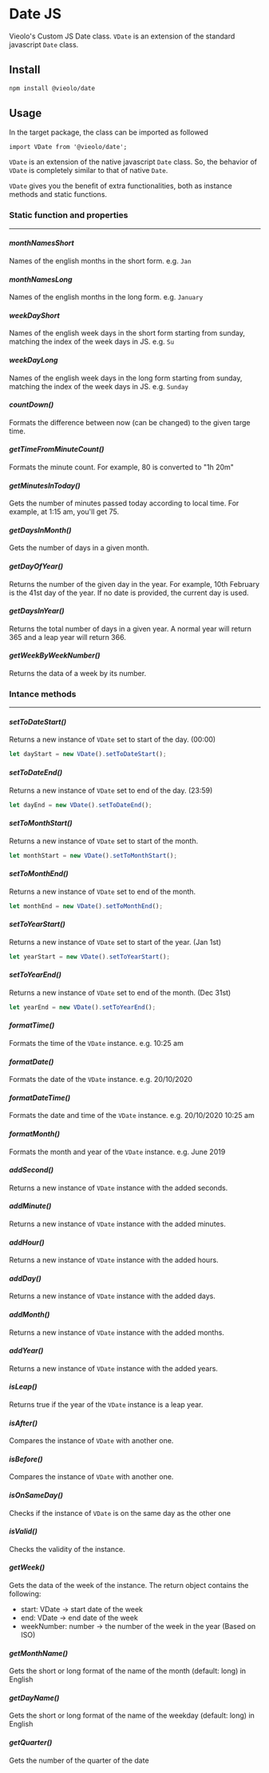 # Date JS
Vieolo's Custom JS Date class.
`VDate` is an extension of the standard javascript `Date` class.

## Install

```bash
npm install @vieolo/date
```

## Usage
In the target package, the class can be imported as followed
```JS
import VDate from '@vieolo/date';
```

`VDate` is an extension of the native javascript `Date` class. So, the behavior of `VDate` is completely similar to that of native `Date`.

`VDate` gives you the benefit of extra functionalities, both as instance methods and static functions.


### Static function and properties
---

#### ***monthNamesShort***
Names of the english months in the short form. e.g. `Jan`

#### ***monthNamesLong***
Names of the english months in the long form. e.g. `January`

#### ***weekDayShort***
Names of the english week days in the short form starting from sunday, matching the index of the week days in JS. e.g. `Su`

#### ***weekDayLong***
Names of the english week days in the long form starting from sunday, matching the index of the week days in JS. e.g. `Sunday`

#### ***countDown()***
Formats the difference between now (can be changed) to the given targe time. 

#### ***getTimeFromMinuteCount()***
Formats the minute count. For example, 80 is converted to "1h 20m"

#### ***getMinutesInToday()***
Gets the number of minutes passed today according to local time. For example, at 1:15 am, you'll get 75.

#### ***getDaysInMonth()***
Gets the number of days in a given month.

#### ***getDayOfYear()***
Returns the number of the given day in the year. For example, 10th February is the 41st day of the year. If no date is provided, the current day is used.

#### ***getDaysInYear()***
Returns the total number of days in a given year. A normal year will return 365 and a leap year will return 366.

#### ***getWeekByWeekNumber()***
Returns the data of a week by its number.


### Intance methods
---

#### ***setToDateStart()***
Returns a new instance of `VDate` set to start of the day. (00:00)
```ts
let dayStart = new VDate().setToDateStart();
```

#### ***setToDateEnd()***
Returns a new instance of `VDate` set to end of the day. (23:59)
```ts
let dayEnd = new VDate().setToDateEnd();
```

#### ***setToMonthStart()***
Returns a new instance of `VDate` set to start of the month.
```ts
let monthStart = new VDate().setToMonthStart();
```

#### ***setToMonthEnd()***
Returns a new instance of `VDate` set to end of the month.
```ts
let monthEnd = new VDate().setToMonthEnd();
```

#### ***setToYearStart()***
Returns a new instance of `VDate` set to start of the year. (Jan 1st)
```ts
let yearStart = new VDate().setToYearStart();
```

#### ***setToYearEnd()***
Returns a new instance of `VDate` set to end of the month. (Dec 31st)
```ts
let yearEnd = new VDate().setToYearEnd();
```

#### ***formatTime()***
Formats the time of the `VDate` instance. e.g. 10:25 am

#### ***formatDate()***
Formats the date of the `VDate` instance. e.g. 20/10/2020

#### ***formatDateTime()***
Formats the date and time of the `VDate` instance. e.g. 20/10/2020 10:25 am

#### ***formatMonth()***
Formats the month and year of the `VDate` instance. e.g. June 2019


#### ***addSecond()***
Returns a new instance of `VDate` instance with the added seconds.

#### ***addMinute()***
Returns a new instance of `VDate` instance with the added minutes.

#### ***addHour()***
Returns a new instance of `VDate` instance with the added hours.

#### ***addDay()***
Returns a new instance of `VDate` instance with the added days.

#### ***addMonth()***
Returns a new instance of `VDate` instance with the added months.

#### ***addYear()***
Returns a new instance of `VDate` instance with the added years.

#### ***isLeap()***
Returns true if the year of the `VDate` instance is a leap year.

#### ***isAfter()***
Compares the instance of `VDate` with another one.

#### ***isBefore()***
Compares the instance of `VDate` with another one.

#### ***isOnSameDay()***
Checks if the instance of `VDate` is on the same day as the other one

#### ***isValid()***
Checks the validity of the instance.

#### ***getWeek()***
Gets the data of the week of the instance. The return object contains the following:

- start: VDate -> start date of the week
- end: VDate -> end date of the week
- weekNumber: number -> the number of the week in the year (Based on ISO)

#### ***getMonthName()***
Gets the short or long format of the name of the month (default: long) in English

#### ***getDayName()***
Gets the short or long format of the name of the weekday (default: long) in English

#### ***getQuarter()***
Gets the number of the quarter of the date
